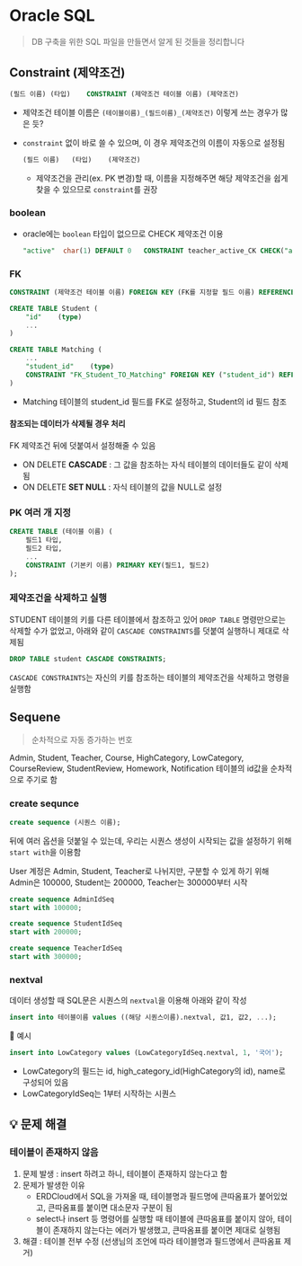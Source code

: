 # Oracle SQL

> DB 구축을 위한 SQL 파일을 만들면서 알게 된 것들을 정리합니다



## Constraint (제약조건)

```sql
(필드 이름)	(타입)	CONSTRAINT (제약조건 테이블 이름) (제약조건)
```

- 제약조건 테이블 이름은 `(테이블이름)_(필드이름)_(제약조건)` 이렇게 쓰는 경우가 많은 듯?
- `constraint` 없이 바로 쓸 수 있으며, 이 경우 제약조건의 이름이 자동으로 설정됨

  ```sql
  (필드 이름)	(타입)	(제약조건)
  ```

  - 제약조건을 관리(ex. PK 변경)할 때, 이름을 지정해주면 해당 제약조건을 쉽게 찾을 수 있으므로 `constraint`를 권장

### boolean

- oracle에는 `boolean` 타입이 없으므로 CHECK 제약조건 이용

  ```sql
  "active"	char(1)	DEFAULT 0	CONSTRAINT teacher_active_CK CHECK("active" IN ('0','1'))
  ```

### FK

```sql
CONSTRAINT (제약조건 테이블 이름) FOREIGN KEY (FK를 지정할 필드 이름) REFERENCES (참조 테이블 이름) (참조 필드)
```

```sql
CREATE TABLE Student (
    "id"	(type)
    ...
)

CREATE TABLE Matching (
    ...
    "student_id"	(type)
	CONSTRAINT "FK_Student_TO_Matching" FOREIGN KEY ("student_id") REFERENCES "Student" ("id")
)
```

- Matching 테이블의 student_id 필드를 FK로 설정하고, Student의 id 필드 참조

#### 참조되는 데이터가 삭제될 경우 처리

FK 제약조건 뒤에 덧붙여서 설정해줄 수 있음

- ON DELETE **CASCADE** : 그 값을 참조하는 자식 테이블의 데이터들도 같이 삭제됨
- ON DELETE **SET NULL** : 자식 테이블의 값을 NULL로 설정



### PK 여러 개 지정

```sql
CREATE TABLE (테이블 이름) (
    필드1 타입, 
    필드2 타입,
    ...
    CONSTRAINT (기본키 이름) PRIMARY KEY(필드1, 필드2)
);
```



### 제약조건을 삭제하고 실행

STUDENT 테이블의 키를 다른 테이블에서 참조하고 있어 `DROP TABLE` 명령만으로는 삭제할 수가 없었고, 아래와 같이 `CASCADE CONSTRAINTS`를 덧붙여 실행하니 제대로 삭제됨

```sql
DROP TABLE student CASCADE CONSTRAINTS;
```

`CASCADE CONSTRAINTS`는 자신의 키를 참조하는 테이블의 제약조건을 삭제하고 명령을 실행함



## Sequene

> 순차적으로 자동 증가하는 번호

Admin, Student, Teacher, Course, HighCategory, LowCategory, CourseReview, StudentReview, Homework, Notification 테이블의 id값을 순차적으로 주기로 함

### create sequnce

```sql
create sequence (시퀀스 이름);
```

뒤에 여러 옵션을 덧붙일 수 있는데, 우리는 시퀀스 생성이 시작되는 값을 설정하기 위해 `start with`을 이용함

User 계정은 Admin, Student, Teacher로 나뉘지만, 구분할 수 있게 하기 위해 Admin은 100000, Student는 200000, Teacher는 300000부터 시작

```sql
create sequence AdminIdSeq
start with 100000;

create sequence StudentIdSeq
start with 200000;

create sequence TeacherIdSeq
start with 300000;
```

### nextval

데이터 생성할 때 SQL문은 시퀀스의 `nextval`을 이용해 아래와 같이 작성

```sql
insert into 테이블이름 values ((해당 시퀀스이름).nextval, 값1, 값2, ...);
```

:eyes: ​​예시

```sql
insert into LowCategory values (LowCategoryIdSeq.nextval, 1, '국어');
```

- LowCategory의 필드는 id, high_category_id(HighCategory의 id), name로 구성되어 있음
- LowCategoryIdSeq는 1부터 시작하는 시퀀스



## :bulb: 문제 해결

### 테이블이 존재하지 않음

1. 문제 발생 : insert 하려고 하니, 테이블이 존재하지 않는다고 함
2. 문제가 발생한 이유
   - ERDCloud에서 SQL을 가져올 때, 테이블명과 필드명에 큰따옴표가 붙어있었고, 큰따옴표를 붙이면 대소문자 구분이 됨
   - select나 insert 등 명령어를 실행할 때 테이블에 큰따옴표를 붙이지 않아, 테이블이 존재하지 않는다는 에러가 발생했고, 큰따옴표를 붙이면 제대로 실행됨
3. 해결 : 테이블 전부 수정 (선생님의 조언에 따라 테이블명과 필드명에서 큰따옴표 제거)